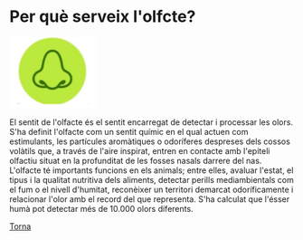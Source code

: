 # Per què serveix l'olfcte?

![holaowo](olfacte3.png)

El sentit de l'olfacte és el sentit encarregat de detectar i processar les olors. S'ha definit l'olfacte com un sentit químic en el qual actuen com estimulants, les partícules aromàtiques o odoríferes despreses dels cossos volàtils que, a través de l'aire inspirat, entren en contacte amb l'epiteli olfactiu situat en la profunditat de les fosses nasals darrere del nas. L'olfacte té importants funcions en els animals; entre elles, avaluar l'estat, el tipus i la qualitat nutritiva dels aliments, detectar perills mediambientals com el fum o el nivell d'humitat, reconèixer un territori demarcat odoríficamente i relacionar l'olor amb el record del que representa. S'ha calculat que l'ésser humà pot detectar més de 10.000 olors diferents.

[Torna](https://github.com/MiniConde/Olfacte/edit/main/README.md)
